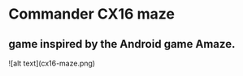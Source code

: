 <h1>Commander CX16 maze</h1>
<h2>game inspired by the Android game Amaze.</h2>
![alt text](cx16-maze.png)
